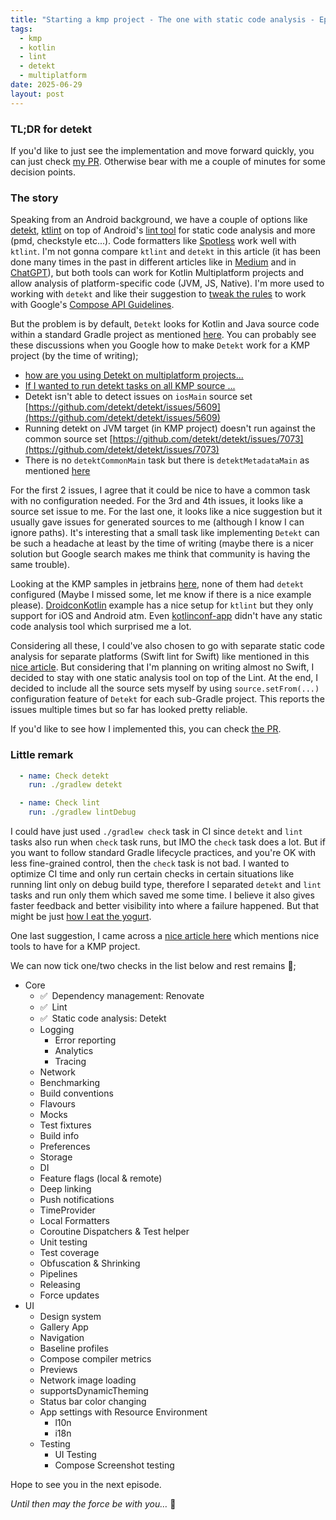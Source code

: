 ```yaml
---
title: "Starting a kmp project - The one with static code analysis - Episode 2"
tags:
  - kmp
  - kotlin
  - lint
  - detekt
  - multiplatform
date: 2025-06-29
layout: post
---
```


### TL;DR for detekt

If you'd like to just see the implementation and move forward quickly, you can just check [my PR](https://github.com/melomg/KMP-Template/pull/25/files). Otherwise bear with me a couple of minutes for some decision points. 

### The story

Speaking from an Android background, we have a couple of options like [detekt](https://detekt.dev/docs/intro), [ktlint](https://pinterest.github.io/ktlint/latest/) on top of Android's [lint tool](https://developer.android.com/studio/write/lint) for static code analysis and more (pmd, checkstyle etc...). Code formatters like [Spotless](https://github.com/diffplug/spotless) work well with `ktlint`. 
I'm not gonna compare `ktlint` and `detekt` in this article (it has been done many times in the past in different articles like in [Medium](https://medium.com/@SaezChristopher/detekt-vs-ktlint-2024-which-linter-is-the-best-for-an-android-project-d1b7585a0103) and in [ChatGPT](https://chatgpt.com/s/t_6860547358708191a1547bbf7ecdc616)), but both tools can work for Kotlin Multiplatform projects and allow analysis of platform-specific code (JVM, JS, Native).
I'm more used to working with `detekt` and like their suggestion to [tweak the rules](https://detekt.dev/docs/introduction/compose/) to work with Google's [Compose API Guidelines](https://android.googlesource.com/platform/frameworks/support/+/androidx-main/compose/docs/compose-api-guidelines.md).

But the problem is by default, `Detekt` looks for Kotlin and Java source code within a standard Gradle project as mentioned [here](https://github.com/detekt/detekt/discussions/3467). You can probably see these discussions when you Google how to make `Detekt` work for a KMP project (by the time of writing);

- [how are you using Detekt on multiplatform projects...](https://slack-chats.kotlinlang.org/t/8082454/how-are-you-using-detekt-on-multiplatform-projects-these-day)
- [If I wanted to run detekt tasks on all KMP source ...](https://slack-chats.kotlinlang.org/t/12654956/if-i-wanted-to-run-detekt-tasks-on-all-kmp-source-sets-in-my)
- Detekt isn't able to detect issues on `iosMain` source set [https://github.com/detekt/detekt/issues/5609](https://github.com/detekt/detekt/issues/5609)
- Running detekt on JVM target (in KMP project) doesn't run against the common source set [https://github.com/detekt/detekt/issues/7073](https://github.com/detekt/detekt/issues/7073)
- There is no `detektCommonMain` task but there is `detektMetadataMain` as mentioned [here](https://github.com/detekt/detekt/issues/3665)

For the first 2 issues, I agree that it could be nice to have a common task with no configuration needed. For the 3rd and 4th issues, it looks like a source set issue to me. 
For the last one, it looks like a nice suggestion but it usually gave issues for generated sources to me (although I know I can ignore paths). It's interesting that a small task like implementing `Detekt` can be such a headache at least by the time of writing (maybe there is a nicer solution but Google search makes me think that community is having the same trouble).

Looking at the KMP samples in jetbrains [here](https://www.jetbrains.com/help/kotlin-multiplatform-dev/multiplatform-samples.html), none of them had `detekt` configured (Maybe I missed some, let me know if there is a nice example please).
[DroidconKotlin](https://github.com/touchlab/DroidconKotlin/blob/main/build.gradle.kts) example has a nice setup for `ktlint` but they only support for iOS and Android atm.
Even [kotlinconf-app](https://github.com/JetBrains/kotlinconf-app/) didn't have any static code analysis tool which surprised me a lot. 

Considering all these, I could've also chosen to go with separate static code analysis for separate platforms (Swift lint for Swift) like mentioned in this [nice article](https://diamantidis.github.io/2019/09/01/kotlin-multiplatform-project-code-styling-for-ios-and-android). But considering that I'm planning on writing almost no Swift, I decided to stay with one static analysis tool on top of the Lint. 
At the end, I decided to include all the source sets myself by using `source.setFrom(...)` configuration feature of `Detekt` for each sub-Gradle project. This reports the issues multiple times but so far has looked pretty reliable.

If you'd like to see how I implemented this, you can check [the PR](https://github.com/melomg/KMP-Template/pull/25/files).

### Little remark
```yaml
  - name: Check detekt
    run: ./gradlew detekt

  - name: Check lint
    run: ./gradlew lintDebug
```

I could have just used `./gradlew check` task in CI since `detekt` and `lint` tasks also run when `check` task runs, but IMO the `check` task does a lot. But if you want to follow standard Gradle lifecycle practices, and you're OK with less fine-grained control, then the `check` task is not bad.
I wanted to optimize CI time and only run certain checks in certain situations like running lint only on debug build type, therefore I separated `detekt` and `lint` tasks and run only them which saved me some time. I believe it also gives faster feedback and better visibility into where a failure happened.
But that might be just [how I eat the yogurt](https://tureng.com/en/turkish-english/her%20yi%C4%9Fidin%20bir%20yo%C4%9Furt%20yiyi%C5%9Fi%20vard%C4%B1r).

One last suggestion, I came across a [nice article here](https://medium.com/@santimattius/kmp-essential-tools-and-plugins-for-kotlin-multiplatform-application-development-6ffcccdef6a8) which mentions nice tools to have for a KMP project. 

We can now tick one/two checks in the list below and rest remains 🎉;
- Core
    - ✅&ensp;Dependency management: Renovate
    - ✅&ensp;Lint
    - ✅&ensp;Static code analysis: Detekt
    - Logging
        - Error reporting
        - Analytics
        - Tracing
    - Network
    - Benchmarking
    - Build conventions
    - Flavours
    - Mocks
    - Test fixtures
    - Build info
    - Preferences
    - Storage
    - DI
    - Feature flags (local & remote)
    - Deep linking
    - Push notifications
    - TimeProvider
    - Local Formatters
    - Coroutine Dispatchers & Test helper
    - Unit testing
    - Test coverage
    - Obfuscation & Shrinking
    - Pipelines
    - Releasing
    - Force updates
- UI
    - Design system
    - Gallery App
    - Navigation
    - Baseline profiles
    - Compose compiler metrics
    - Previews
    - Network image loading
    - supportsDynamicTheming
    - Status bar color changing
    - App settings with Resource Environment
        - l10n
        - i18n
    - Testing
        - UI Testing
        - Compose Screenshot testing

Hope to see you in the next episode.

*Until then may the force be with you…* 🖖
